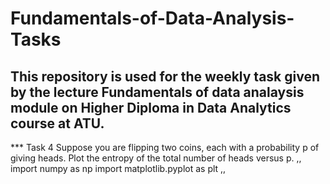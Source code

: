 # Fundamentals-of-Data-Analysis-Tasks

This repository is used for the weekly task given by the lecture 
Fundamentals of data analaysis module on Higher Diploma in Data Analytics course at ATU. 
---
*** Task 4 Suppose you are flipping two coins, each with a probability p of
giving heads. Plot the entropy of the total number of heads versus
p.
,,
import numpy as np
import matplotlib.pyplot as plt
,,